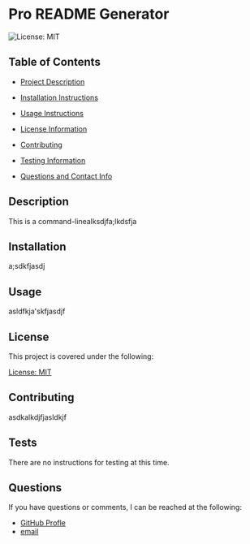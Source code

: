 # Pro README Generator
  
  ![License: MIT](https://img.shields.io/badge/License-MIT-yellow.svg)
    

## Table of Contents
- [Project Description](#description)
- [Installation Instructions](#installation)
- [Usage Instructions](#usage)

- [License Information](#license)
    
- [Contributing](#contributing)
- [Testing Information](#tests)
- [Questions and Contact Info](#questions)
     
## Description
This is a command-linealksdjfa;lkdsfja

## Installation
a;sdkfjasdj

## Usage
asldfkja'skfjasdjf


  ## License
   This project is covered under the following:</br>
   
  [License: MIT](https://opensource.org/licenses/MIT)
    
    

## Contributing

  asdkalkdjfjasldkjf
    

## Tests

  There are no instructions for testing at this time.
  

## Questions
If you have questions or comments, I can be reached at the following:</br>
- [GitHub Profle](https://github.com/sam-antics) </br>
- [email](sam@this-aint-it.nope)

